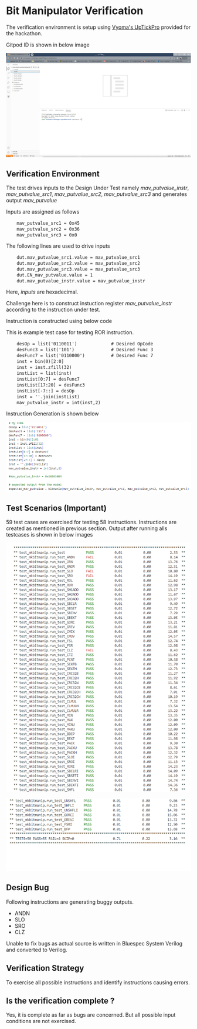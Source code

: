 # Bit Manipulator Verification

The verification environment is setup using [Vyoma's UpTickPro](https://vyomasystems.com) provided for the hackathon.

Gitpod ID is shown in below image

![Alt text]( ../assets/GitpodID.png "Gitpod ID")

## Verification Environment

The test drives inputs to the Design Under Test namely *mav_putvalue_instr*, *mav_putvalue_src1*, *mav_putvalue_src2*, *mav_putvalue_src3* and generates output *mav_putvalue*

Inputs are assigned as follows 

```
    mav_putvalue_src1 = 0x45
    mav_putvalue_src2 = 0x36
    mav_putvalue_src3 = 0x0
```
The following lines are used to drive inputs

```
    dut.mav_putvalue_src1.value = mav_putvalue_src1
    dut.mav_putvalue_src2.value = mav_putvalue_src2
    dut.mav_putvalue_src3.value = mav_putvalue_src3
    dut.EN_mav_putvalue.value = 1
    dut.mav_putvalue_instr.value = mav_putvalue_instr
```
Here, *inputs* are hexadecimal. 

Challenge here is to construct instuction register *mav_putvalue_instr* according to the instruction under test.

Instruction is constructed using below code

This is example test case for testing ROR instruction.

```
    desOp = list('0110011')             # Desired OpCode
    desFunc3 = list('101')              # Desired Func 3
    desFunc7 = list('0110000')          # Desired Func 7
    inst = bin(0)[2:0]
    inst = inst.zfill(32)
    instList = list(inst)
    instList[0:7] = desFunc7
    instList[17:20] = desFunc3
    instList[-7::] = desOp
    inst = ''.join(instList)
    mav_putvalue_instr = int(inst,2)
```

Instruction Generation is shown below

![Alt text](../assets/Level2InstructionGeneration.png)

## Test Scenarios **(Important)**

59 test cases are exercised for testing 58 instructions. Instructions are created as mentioned in previous section. Output after running alls testcases is shown in below images


![Alt text](../assets/Level2DesignAllTest%20Output.png)

![Alt text](../assets/Level2OutputContd.png)


## Design Bug

Following instructions are generating buggy outputs.

- ANDN
- SLO
- SRO
- CLZ

Unable to fix bugs as actual source is written in Bluespec System Verilog and converted to Verilog. 

## Verification Strategy

To exercise all possible instructions and identify instructions causing errors.

## Is the verification complete ?

Yes, it is complete as far as bugs are concerned. But all possible input conditions are not exercised.

